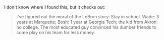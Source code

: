 I don't know where I found this, but it checks out:

> I've figured out the moral of the LeBron story: Stay in school. Wade: 3 years at Marquette; Bosh: 1 year at Georgia Tech; the kid from Akron: no college. The most educated guy convinced his dumber friends to come play on his team for less money.